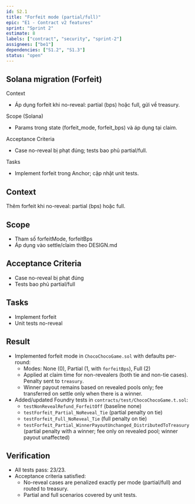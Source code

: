```yaml
---
id: S2.1
title: "Forfeit mode (partial/full)"
epic: "E1 - Contract v2 features"
sprint: "Sprint 2"
estimate: 8
labels: ["contract", "security", "sprint-2"]
assignees: ["be1"]
dependencies: ["S1.2", "S1.3"]
status: "open"
---
```


## Solana migration (Forfeit)

Context
- Áp dụng forfeit khi no-reveal: partial (bps) hoặc full, gửi về treasury.

Scope (Solana)
- Params trong state (forfeit_mode, forfeit_bps) và áp dụng tại claim.

Acceptance Criteria
- Case no-reveal bị phạt đúng; tests bao phủ partial/full.

Tasks
- Implement forfeit trong Anchor; cập nhật unit tests.

## Context
Thêm forfeit khi no-reveal: partial (bps) hoặc full.

## Scope
- Tham số forfeitMode, forfeitBps
- Áp dụng vào settle/claim theo DESIGN.md

## Acceptance Criteria
- Case no-reveal bị phạt đúng
- Tests bao phủ partial/full

## Tasks
- Implement forfeit
- Unit tests no-reveal

## Result
- Implemented forfeit mode in `ChocoChocoGame.sol` with defaults per-round:
	- Modes: None (0), Partial (1, with `forfeitBps`), Full (2)
	- Applied at claim time for non-revealers (both tie and non-tie cases). Penalty sent to `treasury`.
	- Winner payout remains based on revealed pools only; fee transferred on settle only when there is a winner.
- Added/updated Foundry tests in `contracts/test/ChocoChocoGame.t.sol`:
	- `testNonRevealRefund_ForfeitOff` (baseline none)
	- `testForfeit_Partial_NoReveal_Tie` (partial penalty on tie)
	- `testForfeit_Full_NoReveal_Tie` (full penalty on tie)
	- `testForfeit_Partial_WinnerPayoutUnchanged_DistributedToTreasury` (partial penalty with a winner; fee only on revealed pool; winner payout unaffected)

## Verification
- All tests pass: 23/23.
- Acceptance criteria satisfied:
	- No-reveal cases are penalized exactly per mode (partial/full) and routed to treasury.
	- Partial and full scenarios covered by unit tests.
